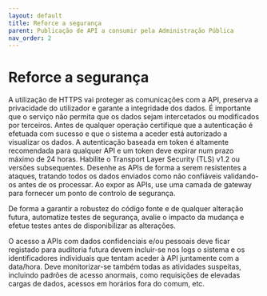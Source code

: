 ```yaml
---
layout: default
title: Reforce a segurança
parent: Publicação de API a consumir pela Administração Pública
nav_order: 2
---
```


# Reforce a segurança

A utilização de HTTPS vai proteger as comunicações com a API, preserva a privacidade do utilizador e garante a integridade dos dados. É importante que o serviço não permita que os dados sejam intercetados ou modificados por terceiros. Antes de qualquer operação certifique que a autenticação é efetuada com sucesso e que o sistema a aceder está autorizado a visualizar os dados. A autenticação baseada em token é altamente recomendada para qualquer API e um token deve expirar num prazo máximo de 24 horas. Habilite o Transport Layer Security (TLS) v1.2 ou versões subsequentes. Desenhe as APIs de forma a serem resistentes a ataques, tratando todos os dados enviados como não confiáveis validando-os antes de os processar. Ao expor as APIs, use uma camada de gateway para fornecer um ponto de controlo de segurança.

De forma a garantir a robustez do código fonte e de qualquer alteração futura, automatize testes de segurança, avalie o impacto da mudança e efetue testes antes de disponibilizar as alterações.

O acesso a APIs com dados confidenciais e/ou pessoais deve ficar registado para auditoria futura devem incluir-se nos logs o sistema e os identificadores individuais que tentam aceder à API juntamente com a data/hora. Deve monitorizar-se também todas as atividades suspeitas, incluindo padrões de acesso anormais, como requisições de elevadas cargas de dados, acessos em horários fora do comum, etc.
